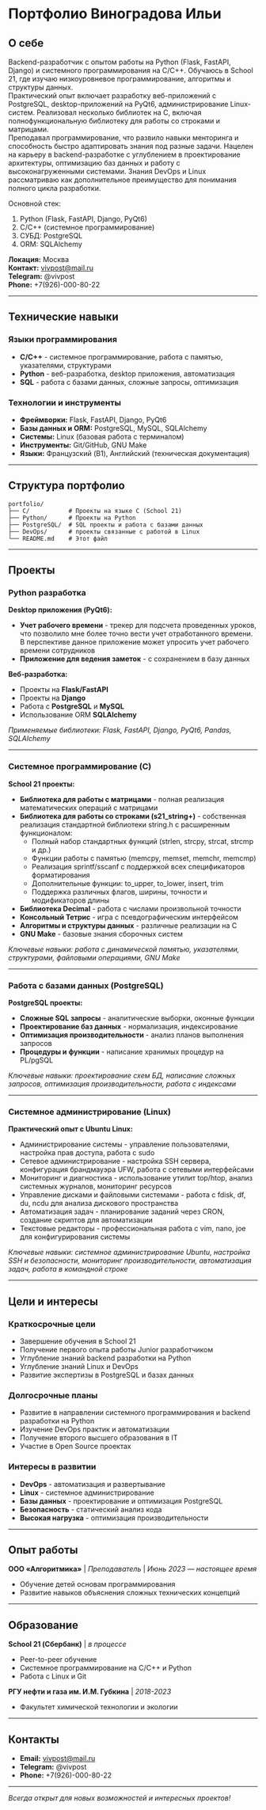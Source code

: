 # Портфолио Виноградова Ильи

## О себе

Backend-разработчик с опытом работы на Python (Flask, FastAPI, Django) и системного программирования на C/C++. Обучаюсь в School 21, где изучаю низкоуровневое программирование, алгоритмы и структуры данных.  
Практический опыт включает разработку веб-приложений с PostgreSQL, desktop-приложений на PyQt6, администрирование Linux-систем. Реализовал несколько библиотек на C, включая полнофункциональную библиотеку для работы со строками и матрицами.  
Преподавал программирование, что развило навыки менторинга и способность быстро адаптировать знания под разные задачи. Нацелен на карьеру в backend-разработке с углублением в проектирование архитектуры, оптимизацию баз данных и работу с высоконагруженными системами. Знания DevOps и Linux рассматриваю как дополнительное преимущество для понимания полного цикла разработки.

Основной стек:

1. Python (Flask, FastAPI, Django, PyQt6)
2. C/C++ (системное программирование)
3. СУБД: PostgreSQL
4. ORM: SQLAlchemy

**Локация:** Москва  
**Контакт:** <vivpost@mail.ru>  
**Telegram:** @vivpost  
**Phone:** +7(926)-000-80-22

---

## Технические навыки

### Языки программирования

- **C/C++** - системное программирование, работа с памятью, указателями, структурами
- **Python** - веб-разработка, desktop приложения, автоматизация
- **SQL** - работа с базами данных, сложные запросы, оптимизация

### Технологии и инструменты

- **Фреймворки:** Flask, FastAPI, Django, PyQt6
- **Базы данных и ORM:** PostgreSQL, MySQL, SQLAlchemy
- **Системы:** Linux (базовая работа с терминалом)
- **Инструменты:** Git/GitHub, GNU Make
- **Языки:** Французский (B1), Английский (техническая документация)

---

## Структура портфолио

```
portfolio/
├── C/           # Проекты на языке C (School 21)
├── Python/      # Проекты на Python
├── PostgreSQL/  # SQL проекты и работа с базами данных
├── DevOps/      # проекты связанные с работой в Linux
└── README.md    # Этот файл
```

---

## Проекты

### Python разработка

**Desktop приложения (PyQt6):**

- **Учет рабочего времени** - трекер для подсчета проведенных уроков, что позволило мне более точно вести учет отработанного времени. В перспективе данное приложение может упросить учет рабочего времени сотрудников
- **Приложение для ведения заметок** - с сохранением в базу данных

**Веб-разработка:**

- Проекты на **Flask/FastAPI**
- Проекты на **Django**
- Работа с **PostgreSQL** и **MySQL**
- Использование ORM **SQLAlchemy**

*Применяемые библиотеки: Flask, FastAPI, Django, PyQt6, Pandas, SQLAlchemy*

---

### Системное программирование (C)

**School 21 проекты:**

- **Библиотека для работы с матрицами** - полная реализация математических операций с матрицами
- **Библиотека для работы со строками (s21_string+)** - собственная реализация стандартной библиотеки string.h с расширенным функционалом:
  - Полный набор стандартных функций (strlen, strcpy, strcat, strcmp и др.)
  - Функции работы с памятью (memcpy, memset, memchr, memcmp)
  - Реализация sprintf/sscanf с поддержкой всех спецификаторов форматирования
  - Дополнительные функции: to_upper, to_lower, insert, trim
  - Поддержка различных флагов, ширины, точности и модификаторов длины
- **Библиотека Decimal** - работа с числами произвольной точности
- **Консольный Тетрис** - игра с псевдографическим интерфейсом
- **Алгоритмы и структуры данных** - различные реализации на C
- **GNU Make** - базовые знания сборочных систем

*Ключевые навыки: работа с динамической памятью, указателями, структурами, файловыми операциями, GNU Make*

---

### Работа с базами данных (PostgreSQL)

**PostgreSQL проекты:**

- **Сложные SQL запросы** - аналитические выборки, оконные функции
- **Проектирование баз данных** - нормализация, индексирование
- **Оптимизация производительности** - анализ планов выполнения запросов
- **Процедуры и функции** - написание хранимых процедур на PL/pgSQL

*Ключевые навыки: проектирование схем БД, написание сложных запросов, оптимизация производительности, работа с индексами*

---

### Системное администрирование (Linux)

**Практический опыт с Ubuntu Linux:**

- Администрирование системы - управление пользователями, настройка прав доступа, работа с sudo
- Сетевое администрирование - настройка SSH сервера, конфигурация брандмауэра UFW, работа с сетевыми интерфейсами
- Мониторинг и диагностика - использование утилит top/htop, анализ системных журналов, мониторинг ресурсов
- Управление дисками и файловыми системами - работа с fdisk, df, du, ncdu для анализа дискового пространства
- Автоматизация задач - планирование заданий через CRON, создание скриптов для автоматизации
- Текстовые редакторы - профессиональная работа с vim, nano, joe для конфигурирования системы

*Ключевые навыки: системное администрирование Ubuntu, настройка SSH и безопасности, мониторинг производительности, автоматизация задач, работа в командной строке*

---

## Цели и интересы

### Краткосрочные цели

- Завершение обучения в School 21
- Получение первого опыта работы Junior разработчиком
- Углубление знаний backend разработки на Python
- Углубление знаний Linux и DevOps
- Развитие экспертизы в PostgreSQL и базах данных

### Долгосрочные планы

- Развитие в направлении системного программирования и backend разработки на Python
- Изучение DevOps практик и автоматизации
- Получение второго высшего образования в IT
- Участие в Open Source проектах

### Интересы в развитии

- **DevOps** - автоматизация и развертывание
- **Linux** - системное администрирование
- **Базы данных** - проектирование и оптимизация PostgreSQL
- **Безопасность** - статический анализ кода
- **Высокая нагрузка** - оптимизация производительности

---

## Опыт работы

**ООО «Алгоритмика»** | *Преподаватель* | *Июнь 2023 — настоящее время*

- Обучение детей основам программирования
- Развитие навыков объяснения сложных технических концепций

---

## Образование

**School 21 (Сбербанк)** | *в процессе*

- Peer-to-peer обучение
- Системное программирование на C/C++ и Python
- Работа с Linux и Git

**РГУ нефти и газа им. И.М. Губкина** | *2018-2023*

- Факультет химической технологии и экологии

---

<!-- ## GitHub Stats

![GitHub Stats](https://github-readme-stats.vercel.app/api?username=VinogradovIlya&show_icons=true&theme=dark) -->

## Контакты

- **Email:** <vivpost@mail.ru>  
- **Telegram:** @vivpost  
- **Phone:** +7(926)-000-80-22

---

*Всегда открыт для новых возможностей и интересных проектов!*
